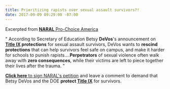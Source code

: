```yaml
---
title: Prioritizing rapists over sexual assault survivors?!
date: 2017-09-09 09:29:00 -07:00
---
```


Excerpted from [**NARAL** Pro-Choice America](https://www.prochoiceamerica.org/)

"   According to Secretary of Education Betsy **DeVos**'s announcement on **[Title IX](http://www.titleix.info/) protections** for sexual assault survivors, DeVos wants to **rescind protections** that can help survivors feel safe on campus, and make it harder for schools to punish rapists....**Perpetrators** of sexual violence often walk away with **zero consequences**, while their victims are left to piece together their lives after the trauma.   "

[**Click here** to sign NARAL's petition](http://actnow.prochoiceamerica.org/sign/170908-devos-title-ix/?source=t2&t=5&akid=3105%2E2597829%2E2zI0cL#.WbQWysiGM2w) and leave a comment to demand that Betsy DeVos and the DOE **protect [Title IX](http://www.titleix.info/)** for survivors.

